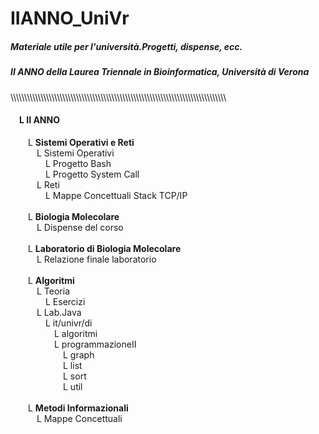 # IIANNO_UniVr
##### Materiale utile per l'università.Progetti, dispense, ecc.
##### II ANNO della Laurea Triennale in Bioinformatica, Università di Verona

\\\\\\\\\\\\\\\\\\\\\\\\\\\\\\\\\\\\\\\\\\\\\\\\\\\\\\\\\\\\\\\\\\\\\\\\\\\\\\\\\\\\\\\\\\\\\\\\\\\\\\\\\\\\\\\\\\\\\\\\\\\\\\\\\\\\\\\\\\\\\\\\\\\\\\\\\\\\\\
#### &emsp;L **II ANNO**
&emsp;&emsp;L **Sistemi Operativi e Reti**\
&emsp;&emsp;&emsp;L Sistemi Operativi\
&emsp;&emsp;&emsp;&emsp;L Progetto Bash\
&emsp;&emsp;&emsp;&emsp;L Progetto System Call\
&emsp;&emsp;&emsp;L Reti\
&emsp;&emsp;&emsp;&emsp;L Mappe Concettuali Stack TCP/IP\
\
&emsp;&emsp;L **Biologia Molecolare**\
&emsp;&emsp;&emsp;L Dispense del corso\
\
&emsp;&emsp;L **Laboratorio di Biologia Molecolare**\
&emsp;&emsp;&emsp;L Relazione finale laboratorio\
\
&emsp;&emsp;L **Algoritmi**\
&emsp;&emsp;&emsp;L Teoria\
&emsp;&emsp;&emsp;&emsp;L Esercizi\
&emsp;&emsp;&emsp;L Lab.Java\
&emsp;&emsp;&emsp;&emsp;L it/univr/di\
&emsp;&emsp;&emsp;&emsp;&emsp;L algoritmi\
&emsp;&emsp;&emsp;&emsp;&emsp;L programmazioneII\
&emsp;&emsp;&emsp;&emsp;&emsp;&emsp;L graph\
&emsp;&emsp;&emsp;&emsp;&emsp;&emsp;L list\
&emsp;&emsp;&emsp;&emsp;&emsp;&emsp;L sort\
&emsp;&emsp;&emsp;&emsp;&emsp;&emsp;L util\
\
&emsp;&emsp;L **Metodi Informazionali**\
&emsp;&emsp;&emsp;L Mappe Concettuali